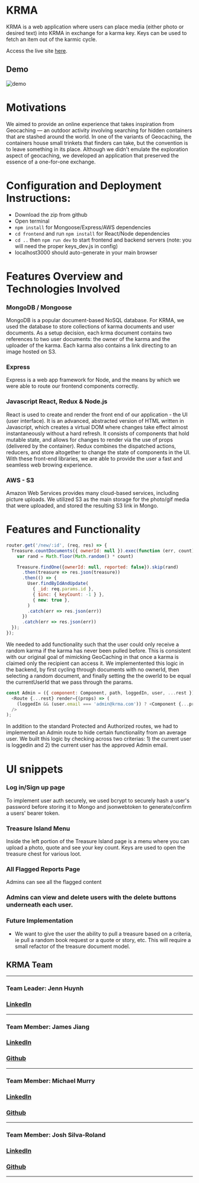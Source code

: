 # KRMA
KRMA is a web application where users can place media (either photo or desired text) into KRMA in exchange for a karma key.  Keys can be used to fetch an item out of the karmic cycle. 

Access the live site [here](https://krmaa.herokuapp.com/).

## Demo

![demo](demo.gif) 

# Motivations
We aimed to provide an online experience that takes inspiration from Geocaching — an outdoor activity involving searching for hidden containers that are stashed around the world. In one of the variants of Geocaching, the containers house small trinkets that finders can take, but the convention is to leave something in its place. Although we didn't emulate the exploration aspect of geocaching, we developed an application that preserved the essence of a one-for-one exchange. 

# Configuration and Deployment Instructions:
* Download the zip from github
* Open terminal
* `npm install` for Mongoose/Express/AWS dependencies
* `cd frontend` and run `npm install` for React/Node dependencies
*  `cd ..` then `npm run dev` to start frontend and backend servers (note: you will need the proper keys_dev.js in config)
* localhost3000 should auto-generate in your main browser

# Features Overview and Technologies Involved
### MongoDB / Mongoose
MongoDB is a popular document-based NoSQL database. For KRMA, we used the database to store collections of karma documents and user documents. As a setup decision, each krma document contains two references to two user documents: the owner of the karma and the uploader of the karma. Each karma also contains a link directing to an image hosted on S3. 

### Express
Express is a web app framework for Node, and the means by which we were able to route our frontend components correctly.   

### Javascript React, Redux & Node.js
React is used to create and render the front end of our application - the UI (user interface). It is an advanced, abstracted version of HTML written in Javascript, which creates a virtual DOM where changes take effect almost instantaneously without a hard refresh. It consists of components that hold mutable state, and allows for changes to render via the use of props (delivered by the container). Redux combines the dispatched actions, reducers, and store altogether to change the state of components in the UI. With these front-end libraries, we are able to provide the user a fast and seamless web browing experience.

### AWS - S3
Amazon Web Services provides many cloud-based services, including picture uploads. We utilized S3 as the main storage for the photo/gif media that were uploaded, and stored the resulting S3 link in Mongo.

# Features and Functionality 
``` javascript
router.get('/new/:id', (req, res) => {
  Treasure.countDocuments({ ownerId: null }).exec(function (err, count) {
    var rand = Math.floor(Math.random() * count)

    Treasure.findOne({ownerId: null, reported: false}).skip(rand)
      .then(treasure => res.json(treasure))
      .then(() => {
        User.findByIdAndUpdate(
          { _id: req.params.id },
          { $inc: { keyCount: -1 } },
          { new: true },
        )
        .catch(err => res.json(err))
      })
      .catch(err => res.json(err))
  });
});
```
We needed to add functionality such that the user could only receive a random karma if the karma has never been pulled before. This is consistent with our original goal of mimicking GeoCaching in that once a karma is claimed only the recipient can access it. We implementented this logic in the backend, by first cycling through documents with no ownerId, then selecting a random document, and finally setting the the owerId to be equal the currentUserId that we pass through the params.

```javascript
const Admin = ({ component: Component, path, loggedIn, user, ...rest }) => (
  <Route {...rest} render={(props) => (
    (loggedIn && (user.email === 'admin@krma.com')) ? <Component {...props} /> : <Redirect to="/main" />)}
  />
);
```
In addition to the standard Protected and Authorized routes, we had to implemented an Admin route to hide certain functionality from an average user. We built this logic by checking across two criterias: 1) the current user is loggedin and 2) the current user has the approved Admin email.

# UI snippets
### Log in/Sign up page
To implement user auth securely, we used bcrypt to securely hash a user's password before storing it to Mongo and jsonwebtoken to generate/confirm a users' bearer token.

### Treasure Island Menu
Inside the left portion of the Treasure Island page is a menu where you can upload a photo, quote and see your key count. Keys are used to open the treasure chest for various loot.

### All Flagged Reports Page
Admins can see all the flagged content

### Admins can view and delete users with the delete buttons underneath each user.

### Future Implementation
* We want to give the user the ability to pull a treasure based on a criteria, ie pull a random book request or a quote or story, etc. This will require a small refactor of the treasure document model.


## KRMA Team
  -----------------------------------------------------------------

### Team Leader: Jenn Huynh
### [LinkedIn](https://www.linkedin.com/in/jenniferanhhuynh/)

  -----------------------------------------------------------------

### Team Member: James Jiang
### [LinkedIn](https://www.linkedin.com/in/jamesjiang13/)
### [Github](https://github.com/jamesjiang13)

  -----------------------------------------------------------------

### Team Member: Michael Murry
### [LinkedIn](https://www.linkedin.com/in/michael-murry-b3746a1a6/)
### [Github](https://github.com/MichaelMurry49)

  -----------------------------------------------------------------

### Team Member: Josh Silva-Roland
### [LinkedIn](https://www.linkedin.com/in/joshua-silva-roland/)
### [Github](https://github.com/jsilvaroland)

 -----------------------------------------------------------------
